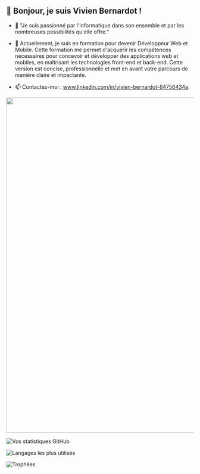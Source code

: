 ## 👋 Bonjour, je suis Vivien Bernardot !

- 🌱 "Je suis passionné par l'informatique dans son ensemble et par les nombreuses possibilités qu'elle offre."

- 🔭 Actuellement, je suis en formation pour devenir Développeur Web et Mobile.
Cette formation me permet d'acquérir les compétences nécessaires pour concevoir et développer des applications web et mobiles, en maîtrisant les technologies front-end et back-end.
Cette version est concise, professionnelle et met en avant votre parcours de manière claire et impactante.

- 📫 Contactez-moi : www.linkedin.com/in/vivien-bernardot-64756434a.

<img src="https://media.giphy.com/media/26tn33aiTi1jkl6H6/giphy.gif" width="900">

![Vos statistiques GitHub](https://github-readme-stats.vercel.app/api?username=voicedhealer&show_icons=true&theme=radical)

![Langages les plus utilisés](https://github-readme-stats.vercel.app/api/top-langs/?username=voicedhealer&layout=compact&theme=tokyonight)

![Trophées](https://github-profile-trophy.vercel.app/?username=voicedhealer&theme=onedark)
